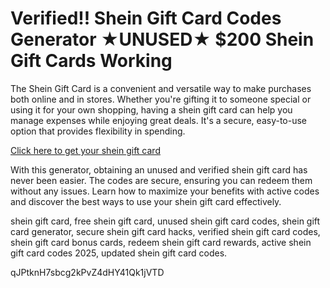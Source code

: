 # Verified!! Shein Gift Card Codes Generator ★UNUSED★ $200 Shein Gift Cards Working

The Shein Gift Card is a convenient and versatile way to make purchases both online and in stores. Whether you're gifting it to someone special or using it for your own shopping, having a shein gift card can help you manage expenses while enjoying great deals. It's a secure, easy-to-use option that provides flexibility in spending.

[Click here to get your shein gift card](https://pollosgifts.com/shein-codes/)

With this generator, obtaining an unused and verified shein gift card has never been easier. The codes are secure, ensuring you can redeem them without any issues. Learn how to maximize your benefits with active codes and discover the best ways to use your shein gift card effectively.

shein gift card, free shein gift card, unused shein gift card codes, shein gift card generator, secure shein gift card hacks, verified shein gift card codes, shein gift card bonus cards, redeem shein gift card rewards, active shein gift card codes 2025, updated shein gift card codes.

qJPtknH7sbcg2kPvZ4dHY41Qk1jVTD
